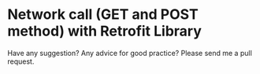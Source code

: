 # Network call (GET and POST method) with Retrofit Library
Have any suggestion? Any advice for good practice? Please send me a pull request.
